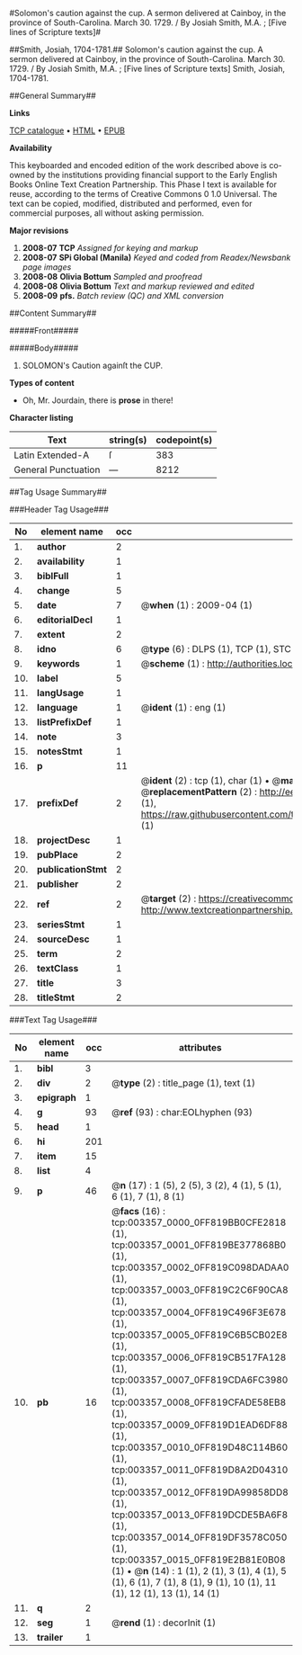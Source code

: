 #Solomon's caution against the cup. A sermon delivered at Cainboy, in the province of South-Carolina. March 30. 1729. / By Josiah Smith, M.A. ; [Five lines of Scripture texts]#

##Smith, Josiah, 1704-1781.##
Solomon's caution against the cup. A sermon delivered at Cainboy, in the province of South-Carolina. March 30. 1729. / By Josiah Smith, M.A. ; [Five lines of Scripture texts]
Smith, Josiah, 1704-1781.

##General Summary##

**Links**

[TCP catalogue](http://www.ota.ox.ac.uk/tcp/)  • 
[HTML](http://tei.it.ox.ac.uk/tcp/Texts-HTML/free/N02/N02817.html)  • 
[EPUB](http://tei.it.ox.ac.uk/tcp/Texts-EPUB/free/N02/N02817.epub)

**Availability**

This keyboarded and encoded edition of the
	       work described above is co-owned by the institutions
	       providing financial support to the Early English Books
	       Online Text Creation Partnership. This Phase I text is
	       available for reuse, according to the terms of Creative
	       Commons 0 1.0 Universal. The text can be copied,
	       modified, distributed and performed, even for
	       commercial purposes, all without asking permission.

**Major revisions**

1. __2008-07__ __TCP__ *Assigned for keying and markup*
1. __2008-07__ __SPi Global (Manila)__ *Keyed and coded from Readex/Newsbank page images*
1. __2008-08__ __Olivia Bottum__ *Sampled and proofread*
1. __2008-08__ __Olivia Bottum__ *Text and markup reviewed and edited*
1. __2008-09__ __pfs.__ *Batch review (QC) and XML conversion*

##Content Summary##

#####Front#####

#####Body#####

1. SOLOMON's Caution againſt the CUP.

**Types of content**

  * Oh, Mr. Jourdain, there is **prose** in there!

**Character listing**


|Text|string(s)|codepoint(s)|
|---|---|---|
|Latin Extended-A|ſ|383|
|General Punctuation|—|8212|

##Tag Usage Summary##

###Header Tag Usage###

|No|element name|occ|attributes|
|---|---|---|---|
|1.|__author__|2||
|2.|__availability__|1||
|3.|__biblFull__|1||
|4.|__change__|5||
|5.|__date__|7| @__when__ (1) : 2009-04 (1)|
|6.|__editorialDecl__|1||
|7.|__extent__|2||
|8.|__idno__|6| @__type__ (6) : DLPS (1), TCP (1), STC (1), NOTIS (1), IMAGE-SET (1), EVANS-CITATION (1)|
|9.|__keywords__|1| @__scheme__ (1) : http://authorities.loc.gov/ (1)|
|10.|__label__|5||
|11.|__langUsage__|1||
|12.|__language__|1| @__ident__ (1) : eng (1)|
|13.|__listPrefixDef__|1||
|14.|__note__|3||
|15.|__notesStmt__|1||
|16.|__p__|11||
|17.|__prefixDef__|2| @__ident__ (2) : tcp (1), char (1)  •  @__matchPattern__ (2) : ([0-9\-]+):([0-9IVX]+) (1), (.+) (1)  •  @__replacementPattern__ (2) : http://eebo.chadwyck.com/downloadtiff?vid=$1&page=$2 (1), https://raw.githubusercontent.com/textcreationpartnership/Texts/master/tcpchars.xml#$1 (1)|
|18.|__projectDesc__|1||
|19.|__pubPlace__|2||
|20.|__publicationStmt__|2||
|21.|__publisher__|2||
|22.|__ref__|2| @__target__ (2) : https://creativecommons.org/publicdomain/zero/1.0/ (1), http://www.textcreationpartnership.org/docs/. (1)|
|23.|__seriesStmt__|1||
|24.|__sourceDesc__|1||
|25.|__term__|2||
|26.|__textClass__|1||
|27.|__title__|3||
|28.|__titleStmt__|2||


###Text Tag Usage###

|No|element name|occ|attributes|
|---|---|---|---|
|1.|__bibl__|3||
|2.|__div__|2| @__type__ (2) : title_page (1), text (1)|
|3.|__epigraph__|1||
|4.|__g__|93| @__ref__ (93) : char:EOLhyphen (93)|
|5.|__head__|1||
|6.|__hi__|201||
|7.|__item__|15||
|8.|__list__|4||
|9.|__p__|46| @__n__ (17) : 1 (5), 2 (5), 3 (2), 4 (1), 5 (1), 6 (1), 7 (1), 8 (1)|
|10.|__pb__|16| @__facs__ (16) : tcp:003357_0000_0FF819BB0CFE2818 (1), tcp:003357_0001_0FF819BE377868B0 (1), tcp:003357_0002_0FF819C098DADAA0 (1), tcp:003357_0003_0FF819C2C6F90CA8 (1), tcp:003357_0004_0FF819C496F3E678 (1), tcp:003357_0005_0FF819C6B5CB02E8 (1), tcp:003357_0006_0FF819CB517FA128 (1), tcp:003357_0007_0FF819CDA6FC3980 (1), tcp:003357_0008_0FF819CFADE58EB8 (1), tcp:003357_0009_0FF819D1EAD6DF88 (1), tcp:003357_0010_0FF819D48C114B60 (1), tcp:003357_0011_0FF819D8A2D04310 (1), tcp:003357_0012_0FF819DA99858DD8 (1), tcp:003357_0013_0FF819DCDE5BA6F8 (1), tcp:003357_0014_0FF819DF3578C050 (1), tcp:003357_0015_0FF819E2B81E0B08 (1)  •  @__n__ (14) : 1 (1), 2 (1), 3 (1), 4 (1), 5 (1), 6 (1), 7 (1), 8 (1), 9 (1), 10 (1), 11 (1), 12 (1), 13 (1), 14 (1)|
|11.|__q__|2||
|12.|__seg__|1| @__rend__ (1) : decorInit (1)|
|13.|__trailer__|1||
